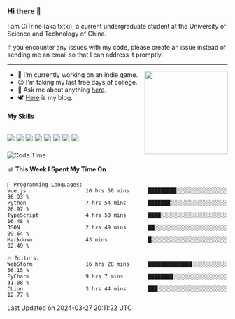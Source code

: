 ### Hi there 👋

I am CiTrine (aka txtxj), a current undergraduate student at the University of Science and Technology of China.

If you encounter any issues with my code, please create an issue instead of sending me an email so that I can address it promptly.

---

<img align="right" height="190" src="http://github-profile-summary-cards.vercel.app/api/cards/stats?username=txtxj&theme=vue">

- 🌱 I'm currently working on an indie game.
- 😉 I'm taking my last free days of college.
- 💬 Ask me about anything [here](https://github.com/txtxj/txtxj/issues).
- 🕊️ [Here](https://txtxj.top) is my blog.

#### My Skills

![](https://img.shields.io/badge/Unity-000000?logo=unity&logoColor=fff)
![](https://img.shields.io/badge/C%23-239120?logo=csharp&logoColor=fff)
![](https://img.shields.io/badge/Python-3e74a2?logo=python&logoColor=fff)
![](https://img.shields.io/badge/C++-65318e?logo=cplusplus&logoColor=fff)
![](https://img.shields.io/badge/C-5654a2?logo=c&logoColor=fff)
![](https://img.shields.io/badge/Vue-4FC08D?logo=vuedotjs&logoColor=fff)
![](https://img.shields.io/badge/Blender-f5792a?logo=blender&logoColor=fff)
![](https://img.shields.io/badge/MS%20SQL-cc2927?logo=microsoftsqlserver&logoColor=fff)
---

<!--START_SECTION:waka-->
![Code Time](http://img.shields.io/badge/Code%20Time-1%2C723%20hrs%2024%20mins-blue)

📊 **This Week I Spent My Time On** 

```text
💬 Programming Languages: 
Vue.js                   10 hrs 50 mins      █████████░░░░░░░░░░░░░░░░   36.93 % 
Python                   7 hrs 54 mins       ███████░░░░░░░░░░░░░░░░░░   26.97 % 
TypeScript               4 hrs 50 mins       ████░░░░░░░░░░░░░░░░░░░░░   16.48 % 
JSON                     2 hrs 49 mins       ██░░░░░░░░░░░░░░░░░░░░░░░   09.64 % 
Markdown                 43 mins             █░░░░░░░░░░░░░░░░░░░░░░░░   02.49 % 

🔥 Editors: 
WebStorm                 16 hrs 28 mins      ██████████████░░░░░░░░░░░   56.15 % 
PyCharm                  9 hrs 7 mins        ████████░░░░░░░░░░░░░░░░░   31.08 % 
CLion                    3 hrs 44 mins       ███░░░░░░░░░░░░░░░░░░░░░░   12.77 % 
```


 Last Updated on 2024-03-27 20:11:22 UTC
<!--END_SECTION:waka-->
